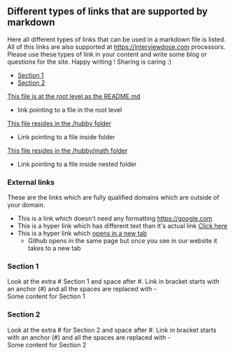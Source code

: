 ## Different types of links that are supported by markdown
Here all different types of links that can be used in a markdown file is listed.
All of this links are also supported at https://interviewdose.com processors.
Please use these types of link in your content and write some blog or questions for the site.
Happy writing ! Sharing is caring :)

- [Section 1](#section-1)
- [Section 2](#section-2)

[This file is at the root level as the README.md](file2.md)
  - link pointing to a file in the root level
    
[This file resides in the /hubby folder](/hubby/projects.md)
  - Link pointing to a file inside folder
    
[This file resides in the /hubby/math folder](./hubby/math/list1.md)
  - Link pointing to a file inside nested folder
    
### External links
These are the links which are fully qualified domains 
which are outside of your domain.
- This is a link which doesn't need any formatting https://google.com
- This is a hyper link which has different text than it's actual link [Click here](https://google.com)
- This is a hyper link which <a href="https://google.com" target="_blank">opens in a new tab</a>
  - Github opens in the same page but once you see in our website it takes to a new tab

### Section 1
Look at the extra # Section 1 and space after #. Link in bracket starts with an anchor (#) and all the spaces are replaced with -  
Some content for Section 1

### Section 2
Look at the extra # for Section 2 and space after #. Link in bracket starts with an anchor (#) and all the spaces are replaced with -  
Some content for Section 2
